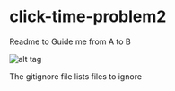 # click-time-problem2
Readme to Guide me from A to B

![alt tag](https://raw.github.com/sandhya123r/click-time-problem2/click-time-problem2/to/home/sandhya/Pictures/Biking_Snapshot.png)

The gitignore file lists files to ignore

